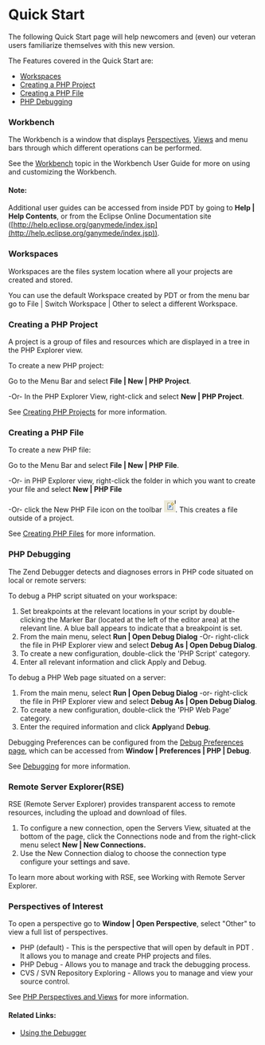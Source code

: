 # Quick Start

<!--context:quick_start-->

The following Quick Start page will help newcomers and (even) our veteran users familiarize themselves with this new version.

The Features covered in the Quick Start are:

 * [Workspaces](#workbench)
 * [Creating a PHP Project](#creating-php-project)
 * [Creating a PHP File](#creating-a-php-file)
 * [PHP Debugging](#php-debugging)

### Workbench

The Workbench is a window that displays [Perspectives](http://help.eclipse.org/ganymede/topic/org.eclipse.platform.doc.user/concepts/concepts-4.htm), [Views](http://help.eclipse.org/ganymede/index.jsp?topic=/org.eclipse.platform.doc.user/gettingstarted/qs-02e.htm) and menu bars through which different operations can be performed.

See the [Workbench](http://help.eclipse.org/ganymede/topic/org.eclipse.platform.doc.user/gettingstarted/qs-02a.htm) topic in the Workbench User Guide for more on using and customizing the Workbench.

#### Note:

Additional user guides can be accessed from inside PDT by going to **Help | Help Contents**, or from the Eclipse Online Documentation site ([http://help.eclipse.org/ganymede/index.jsp](http://help.eclipse.org/ganymede/index.jsp)).

### Workspaces

Workspaces are the files system location where all your projects are created and stored.

You can use the default Workspace created by PDT or from the menu bar go to File | Switch Workspace | Other to select a different Workspace.

### Creating a PHP Project

A project is a group of files and resources which are displayed in a tree in the PHP Explorer view.

<!--ref-start-->

To create a new PHP project:

Go to the Menu Bar and select **File | New | PHP Project**.

-Or- In the PHP Explorer View, right-click and select **New | PHP Project**.

<!--ref-end-->

See [Creating PHP Projects](../024-tasks/008-creating_php_projects.md) for more information.

### Creating a PHP File

<!--ref-start-->

To create a new PHP file:

Go to the Menu Bar and select **File | New | PHP File**.

-Or- in PHP Explorer view, right-click the folder in which you want to create your file and select **New | PHP File**

-Or- click the New PHP File icon on the toolbar ![new_php_file.png](images/new_php_file.png "new_php_file.png"). This creates a file outside of a project.

<!--ref-end-->

See [Creating PHP Files](../024-tasks/016-file_creation/000-index.md) for more information.

### PHP Debugging

The Zend Debugger detects and diagnoses errors in PHP code situated on local or remote servers:

<!--ref-start-->

To debug a PHP script situated on your workspace:

 1. Set breakpoints at the relevant locations in your script by double-clicking the Marker Bar (located at the left of the editor area) at the relevant line. A blue ball appears to indicate that a breakpoint is set.
 2. From the main menu, select **Run | Open Debug Dialog**  -Or- right-click the file in PHP Explorer view and select **Debug As | Open Debug Dialog**.
 3. To create a new configuration, double-click the 'PHP Script' category.
 4. Enter all relevant information and click Apply and Debug.

<!--ref-end-->

<!--ref-start-->

To debug a PHP Web page situated on a server:

 1. From the main menu, select **Run | Open Debug Dialog** -or- right-click the file in PHP Explorer view and select **Debug As | Open Debug Dialog**.
 2. To create a new configuration, double-click the 'PHP Web Page' category.
 3. Enter the required information and click **Apply**and **Debug**.

<!--ref-end-->

Debugging Preferences can be configured from the [Debug Preferences page](../032-reference/032-preferences/032-debug/000-index.md), which can be accessed from **Window | Preferences | PHP | Debug**.

See [Debugging](../016-concepts/128-debugging_concept.md) for more information.

### Remote Server Explorer(RSE)

RSE (Remote Server Explorer) provides transparent access to remote resources, including the upload and download of files.

 1. To configure a new connection, open the Servers View, situated at the bottom of the page, click the Connections node and from the right-click menu select **New | New Connections.**
 2. Use the New Connection dialog to choose the connection type configure your settings and save.

To learn more about working with RSE, see Working with Remote Server Explorer.

### Perspectives of Interest

To open a perspective go to **Window | Open Perspective**, select "Other" to view a full list of perspectives.

 * PHP (default) - This is the perspective that will open by default in PDT . It allows you to manage and create PHP projects and files.
 * PHP Debug - Allows you to manage and track the debugging process.
 * CVS / SVN Repository Exploring - Allows you to manage and view your source control.

See [PHP Perspectives and Views](../032-reference/008-php_perspectives_and_views/000-index.md) for more information.

<!--links-start-->

#### Related Links:

 * [Using the Debugger](../024-tasks/152-debugging/000-index.md)

<!--links-end-->
